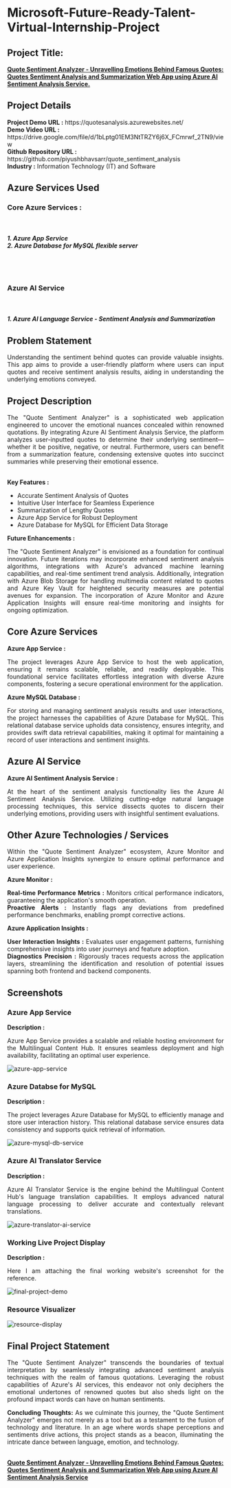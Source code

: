 <h1>Microsoft-Future-Ready-Talent-Virtual-Internship-Project</h1>
<h2>Project Title:</h2><b><a href="https://quotesanalysis.azurewebsites.net/">Quote Sentiment Analyzer - Unravelling Emotions Behind Famous Quotes: Quotes Sentiment Analysis and Summarization Web App using Azure AI Sentiment Analysis Service.</b></a>
<br>
<h2>Project Details</h2>
<b>Project Demo URL :</b> https://quotesanalysis.azurewebsites.net/ <br>
<b>Demo Video URL :</b> https://drive.google.com/file/d/1bLptg01EM3NtTRZY6j6X_FCmrwf_2TN9/view <br>
<b>Github Repository URL :</b> https://github.com/piyushbhavsarr/quote_sentiment_analysis <br>
<b>Industry :</b> Information Technology (IT) and Software<br>
<h2>Azure Services Used</h2>
<h3>
Core Azure Services : </h3> <br>
<h5>1. Azure App Service <br>
2. Azure Database for MySQL flexible server </h5><br> <br>
<h3>Azure AI Service </h3><br>
<h5>1. Azure AI Language Service - Sentiment Analysis and Summarization</h5>
</h3>
<h2>Problem Statement</h2>
<p align="justify">Understanding the sentiment behind quotes can provide valuable insights. This app aims to provide a user-friendly platform where users can input quotes and receive sentiment analysis results, aiding in understanding the underlying emotions conveyed.</p>
<h2>Project Description</h2>
<p align="justify">The "Quote Sentiment Analyzer" is a sophisticated web application engineered to uncover the emotional nuances concealed within renowned quotations. By integrating Azure AI Sentiment Analysis Service, the platform analyzes user-inputted quotes to determine their underlying sentiment—whether it be positive, negative, or neutral. Furthermore, users can benefit from a summarization feature, condensing extensive quotes into succinct summaries while preserving their emotional essence.</p><br>
<b>Key Features :</b>
<ul>
    <li>Accurate Sentiment Analysis of Quotes</li>
    <li>Intuitive User Interface for Seamless Experience</li>
    <li>Summarization of Lengthy Quotes</li>
    <li>Azure App Service for Robust Deployment</li>
    <li>Azure Database for MySQL for Efficient Data Storage</li>
</ul>
<b>Future Enhancements :</b><br>

<p align="justify">The "Quote Sentiment Analyzer" is envisioned as a foundation for continual innovation. Future iterations may incorporate enhanced sentiment analysis algorithms, integrations with Azure's advanced machine learning capabilities, and real-time sentiment trend analysis. Additionally, integration with Azure Blob Storage for handling multimedia content related to quotes and Azure Key Vault for heightened security measures are potential avenues for expansion. The incorporation of Azure Monitor and Azure Application Insights will ensure real-time monitoring and insights for ongoing optimization.</p>
<h2>Core Azure Services</h2>
<b>Azure App Service :</b><br>

<p align="justify">The project leverages Azure App Service to host the web application, ensuring it remains scalable, reliable, and readily deployable. This foundational service facilitates effortless integration with diverse Azure components, fostering a secure operational environment for the application.</p>
<b>Azure MySQL Database :</b><br>

<p align="justify">For storing and managing sentiment analysis results and user interactions, the project harnesses the capabilities of Azure Database for MySQL. This relational database service upholds data consistency, ensures integrity, and provides swift data retrieval capabilities, making it optimal for maintaining a record of user interactions and sentiment insights.</p>
<h2>Azure AI Service</h2>
<b>Azure AI Sentiment Analysis Service :</b><br>

<p align="justify">At the heart of the sentiment analysis functionality lies the Azure AI Sentiment Analysis Service. Utilizing cutting-edge natural language processing techniques, this service dissects quotes to discern their underlying emotions, providing users with insightful sentiment evaluations.</p>
<h2>Other Azure Technologies / Services</h2>
<p align="justify">Within the "Quote Sentiment Analyzer" ecosystem, Azure Monitor and Azure Application Insights synergize to ensure optimal performance and user experience.</p>
<b>Azure Monitor :</b>

<p align="justify">
<b>Real-time Performance Metrics :</b> Monitors critical performance indicators, guaranteeing the application's smooth operation.<br>
<b>Proactive Alerts :</b> Instantly flags any deviations from predefined performance benchmarks, enabling prompt corrective actions.</p>
<b>Azure Application Insights :</b>

<p align="justify">
<b>User Interaction Insights :</b> Evaluates user engagement patterns, furnishing comprehensive insights into user journeys and feature adoption.<br>
<b>Diagnostics Precision :</b> Rigorously traces requests across the application layers, streamlining the identification and resolution of potential issues spanning both frontend and backend components.</p>

<h2>Screenshots</h2>
<h3>Azure App Service</h3>
<b>Description :</b><p align="justify">Azure App Service provides a scalable and reliable hosting environment for the Multilingual Content Hub. It ensures seamless deployment and high availability, facilitating an optimal user experience.</p>
<img src="https://github.com/AnkeetaGupta/flask-ai-translation/blob/main/screenshots/app-service.png" alt="azure-app-service"></img><br>
<h3>Azure Databse for MySQL</h3>
<b>Description :</b><p align="justify"> The project leverages Azure Database for MySQL to efficiently manage and store user interaction history. This relational database service ensures data consistency and supports quick retrieval of information.</p>
<img src="https://github.com/AnkeetaGupta/flask-ai-translation/blob/main/screenshots/app-db.png" alt="azure-mysql-db-service"></img><br>
<h3>Azure AI Translator Service</h3>
<b>Description :</b><p align="justify">Azure AI Translator Service is the engine behind the Multilingual Content Hub's language translation capabilities. It employs advanced natural language processing to deliver accurate and contextually relevant translations.</p>
<img src="https://github.com/AnkeetaGupta/flask-ai-translation/blob/main/screenshots/app-ai.png" alt="azure-translator-ai-service"></img><br>
<h3>Working Live Project Display</h3>
<b>Description :</b><p align="justify">Here I am attaching the final working website's screenshot for the reference.</p>
<img src="https://github.com/AnkeetaGupta/flask-ai-translation/blob/main/screenshots/final-project.png" alt="final-project-demo"></img>

<h3>Resource Visualizer</h3>
<img src="https://github.com/AnkeetaGupta/flask-ai-translation/blob/main/screenshots/flask-ai.jpg" alt="resource-display"></img>

<h2>Final Project Statement</h2>
<p align="justify">
The "Quote Sentiment Analyzer" transcends the boundaries of textual interpretation by seamlessly integrating advanced sentiment analysis techniques with the realm of famous quotations. Leveraging the robust capabilities of Azure's AI services, this endeavor not only deciphers the emotional undertones of renowned quotes but also sheds light on the profound impact words can have on human sentiments.</p>
<p align="justify">
<b>Concluding Thoughts:</b>
As we culminate this journey, the "Quote Sentiment Analyzer" emerges not merely as a tool but as a testament to the fusion of technology and literature. In an age where words shape perceptions and sentiments drive actions, this project stands as a beacon, illuminating the intricate dance between language, emotion, and technology.</p>
<br>
</h2><b><a href="https://quotesanalysis.azurewebsites.net/">Quote Sentiment Analyzer - Unravelling Emotions Behind Famous Quotes: Quotes Sentiment Analysis and Summarization Web App using Azure AI Sentiment Analysis Service</b></a>
